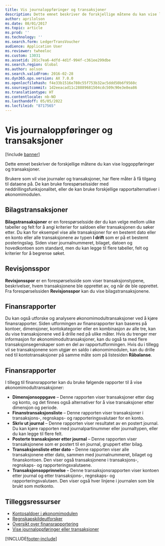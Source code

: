 ```yaml
---
title: Vis journaloppføringer og transaksjoner
description: Dette emnet beskriver de forskjellige måtene du kan vise loggoppføringer og transaksjoner.
author: aprilolson
ms.date: 08/01/2017
ms.topic: article
ms.prod: ''
ms.technology: ''
ms.search.form: LedgerTransVoucher
audience: Application User
ms.reviewer: twheeloc
ms.custom: 13031
ms.assetid: 281c7ea6-4dfd-4d1f-994f-c361ee299dbe
ms.search.region: Global
ms.author: aolson
ms.search.validFrom: 2016-02-28
ms.dyn365.ops.version: AX 7.0.0
ms.openlocfilehash: f4e33b1516e780c55f753b32ac5ddd50b6f9560c
ms.sourcegitcommit: 1d2eeacad11c28889681504cdc509c90e3e8ea86
ms.translationtype: HT
ms.contentlocale: nb-NO
ms.lasthandoff: 05/05/2022
ms.locfileid: "8717565"
---
```

# <a name="view-journal-entries-and-transactions"></a>Vis journaloppføringer og transaksjoner

[!include [banner](../includes/banner.md)]

Dette emnet beskriver de forskjellige måtene du kan vise loggoppføringer og transaksjoner. 

Brukere som vil vise journaler og transaksjoner, har flere måter å få tilgang til dataene på. De kan bruke forespørselssider med neddrillingsfunksjonalitet, eller de kan bruke forskjellige rapportalternativer i økonomimodulen.

## <a name="voucher-transactions"></a>Bilagstransaksjoner
**Bilagstransaksjoner** er en forespørselsside der du kan velge mellom ulike tabeller og felt for å angi kriterier for saldoen eller transaksjonen du søker etter. Du kan for eksempel vise alle transaksjoner for en bestemt dato eller en konto eller alle transaksjonene av typen **I drift** som er på et bestemt posteringslag. Siden viser journalnummeret, bilaget, datoen og hovedkontoen som standard, men du kan legge til flere tabeller, felt og kriterier for å begrense søket.

## <a name="audit-trail"></a>Revisjonsspor
**Revisjonsspor** er en forespørselsside som viser transaksjonstypene, beskrivelser, hvem transaksjonene ble opprettet av, og når de ble opprettet. Fra forespørselssiden **Revisjonsspor** kan du vise bilagstransaksjonene.

## <a name="financial-reports"></a>Finansrapporter
Du kan også utforske og analysere økonomimodultransaksjoner ved å kjøre finansrapporter. Siden utformingen av finansrapporter kan baseres på kontoer, dimensjoner, kontokategorier eller en kombinasjon av alle tre, kan du vise transaksjonene ved å drille ned på ulike måter. Hvis du trenger mer informasjon for økonomimodultransaksjoner, kan du også ta med flere transaksjonsegenskaper som en del av rapportutformingen. Hvis du i tillegg vil se transaksjonene som utgjør en saldo i økonomimodulen, kan du drille ned til kontotransaksjoner på samme måte som på listesiden **Råbalanse**.

## <a name="ledger-reports"></a>Finansrapporter
I tillegg til finansrapporter kan du bruke følgende rapporter til å vise økonomimodultransaksjoner:

-   **Dimensjonsoppgave** – Denne rapporten viser transaksjoner etter dag og konto, og det finnes også alternativer for å vise transaksjoner etter dimensjon og periode.
-   **Finanstransaksjonsliste** – Denne rapporten viser transaksjoner i transaksjons-, regnskaps- og rapporteringsvalutaer for en konto.
-   **Skriv ut journal** – Denne rapporten viser resultatet av en postert journal. Du kan kjøre rapporten med journalpartinummer eller journaltypen, eller du kan legge til flere felt.
-   **Posterte transaksjoner etter journal** – Denne rapporten viser transaksjonene som er postert til en journal, gruppert etter bilag.
-   **Transaksjonsliste etter dato** – Denne rapporten viser alle transaksjonene etter dato, sammen med journalnummeret, bilaget og finanskontoen. Den viser også transaksjonene i transaksjons-, regnskaps- og rapporteringsvalutaene.
-   **Transaksjonsopprinnelse** – Denne transaksjonsrapporten viser kontoen etter journal og etter transaksjons-, regnskaps- og rapporteringsvalutaen. Den viser også hver linjene i journalen som ble brukt som motkonto.


## <a name="additional-resources"></a>Tilleggsressurser
- [Kontosaldoer i økonomimodulen](general-ledger-account-balances.md) 
- [Regnskapskildeutforsker](../accounts-payable/accounting-source-explorer.md)
- [Oversikt over finansrapportering](financial-reporting-getting-started.md)
- [Vise journaloppføringer eller transaksjoner](tasks/view-journal-entries-or-transactions.md)





[!INCLUDE[footer-include](../../includes/footer-banner.md)]
